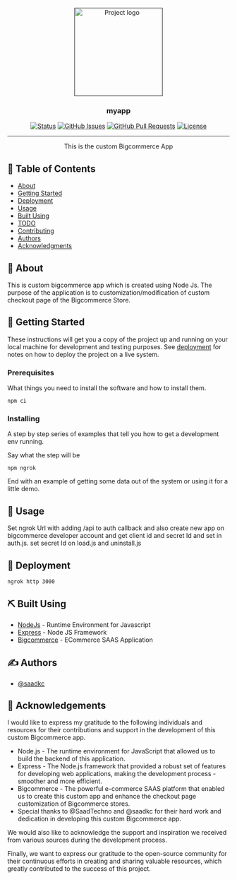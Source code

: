 <p align="center">
  <a href="" rel="noopener">
 <img width=200px height=200px src="https://i.imgur.com/6wj0hh6.jpg" alt="Project logo"></a>
</p>

<h3 align="center">myapp</h3>

<div align="center">

[![Status](https://img.shields.io/badge/status-active-success.svg)]()
[![GitHub Issues](https://img.shields.io/github/issues/kylelobo/The-Documentation-Compendium.svg)](https://github.com/kylelobo/The-Documentation-Compendium/issues)
[![GitHub Pull Requests](https://img.shields.io/github/issues-pr/kylelobo/The-Documentation-Compendium.svg)](https://github.com/kylelobo/The-Documentation-Compendium/pulls)
[![License](https://img.shields.io/badge/license-MIT-blue.svg)](/LICENSE)

</div>

---

<p align="center"> This is the custom Bigcommerce App
    <br> 
</p>

## 📝 Table of Contents

- [About](#about)
- [Getting Started](#getting_started)
- [Deployment](#deployment)
- [Usage](#usage)
- [Built Using](#built_using)
- [TODO](../TODO.md)
- [Contributing](../CONTRIBUTING.md)
- [Authors](#authors)
- [Acknowledgments](#acknowledgement)

## 🧐 About <a name = "about"></a>

This is custom bigcommerce app which is created using Node Js. The purpose of the application is to customization/modification of custom checkout page of the Bigcommerce Store.

## 🏁 Getting Started <a name = "getting_started"></a>

These instructions will get you a copy of the project up and running on your local machine for development and testing purposes. See [deployment](#deployment) for notes on how to deploy the project on a live system.

### Prerequisites

What things you need to install the software and how to install them.

```
npm ci
```

### Installing

A step by step series of examples that tell you how to get a development env running.

Say what the step will be

```
npm ngrok
```

End with an example of getting some data out of the system or using it for a little demo.

## 🎈 Usage <a name="usage"></a>

Set ngrok Url with adding /api to auth callback and also create new app on bigcommerce developer account and get client id and secret Id and set in auth.js.
set secret Id on load.js and uninstall.js

## 🚀 Deployment <a name = "deployment"></a>

```
ngrok http 3000
```

## ⛏️ Built Using <a name = "built_using"></a>

- [NodeJs](https://nodejs.org/en/) - Runtime Environment for Javascript
- [Express](https://expressjs.com/) - Node JS Framework
- [Bigcommerce](https://bigcommerce.com/) - ECommerce SAAS Application

## ✍️ Authors <a name = "authors"></a>

- [@saadkc](https://github.com/Saadkc) 

## 🎉 Acknowledgements <a name = "acknowledgement"></a>

I would like to express my gratitude to the following individuals and resources for their contributions and support in the development of this custom Bigcommerce app.

- Node.js - The runtime environment for JavaScript that allowed us to build the backend of this application.
- Express - The Node.js framework that provided a robust set of features for developing web applications, making the development process - smoother and more efficient.
- Bigcommerce - The powerful e-commerce SAAS platform that enabled us to create this custom app and enhance the checkout page customization of Bigcommerce stores.
- Special thanks to @SaadTechno and @saadkc for their hard work and dedication in developing this custom Bigcommerce app.

We would also like to acknowledge the support and inspiration we received from various sources during the development process.

Finally, we want to express our gratitude to the open-source community for their continuous efforts in creating and sharing valuable resources, which greatly contributed to the success of this project.
